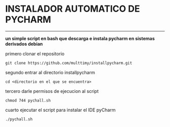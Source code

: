 # INSTALADOR AUTOMATICO DE PYCHARM
---------------------------------

**un simple script en bash que descarga e instala pycharm en sistemas derivados
debian**

primero clonar el repositorio

	git clone https://github.com/multtimy/installpycharm.git

segundo entrar al directorio installpycharm

	cd <directorio en el que se encuentra>

tercero darle permisos de ejecucion al script

	chmod 744 pychall.sh

cuarto ejecutar el script para instalar el IDE pyCharm

	./pychall.sh

